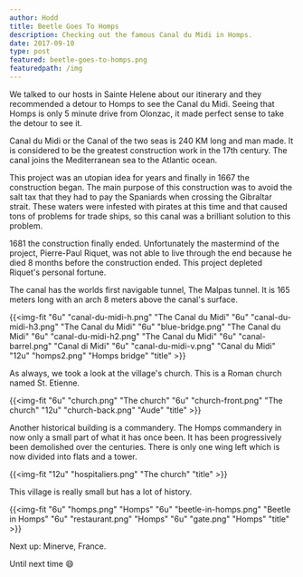 ```yaml
---
author: Hodd
title: Beetle Goes To Homps
description: Checking out the famous Canal du Midi in Homps.
date: 2017-09-10
type: post
featured: beetle-goes-to-homps.png
featuredpath: /img
---
```


We talked to our hosts in Sainte Helene about our itinerary and they recommended a detour to Homps to see the Canal du Midi. Seeing that Homps is only 5 minute drive from Olonzac, it made perfect sense to take the detour to see it.

Canal du Midi or the Canal of the two seas is 240 KM long and man made. It is considered to be the greatest construction work in the 17th century. The canal joins the Mediterranean sea to the Atlantic ocean.

This project was an utopian idea for years and finally in 1667 the construction began. The main purpose of this construction was to avoid the salt tax that they had to pay the Spaniards when crossing the Gibraltar strait. These waters were infested with pirates at this time and that caused tons of problems for trade ships, so this canal was a brilliant solution to this problem.

1681 the construction finally ended. Unfortunately the mastermind of the project, Pierre-Paul Riquet, was not able to live through the end because he died 8 months before the construction ended. This project depleted Riquet's personal fortune.

The canal has the worlds first navigable tunnel, The Malpas tunnel. It is 165 meters long with an arch 8 meters above the canal's surface.

{{<img-fit
  "6u" "canal-du-midi-h.png" "The Canal du Midi"
  "6u" "canal-du-midi-h3.png" "The Canal du Midi"
  "6u" "blue-bridge.png" "The Canal du Midi"
  "6u" "canal-du-midi-h2.png" "The Canal du Midi"
  "6u" "canal-barrel.png" "Canal di Midi"
  "6u" "canal-du-midi-v.png" "Canal du Midi"
  "12u" "homps2.png" "Homps bridge"
  "title" >}}

As always, we took a look at the village's church. This is a Roman church named St. Etienne.

{{<img-fit
  "6u" "church.png" "The church"
  "6u" "church-front.png" "The church"
  "12u" "church-back.png" "Aude"
  "title" >}}

Another historical building is a commandery. The Homps commandery in now only a small part of what it has once been. It has been progressively been demolished over the centuries. There is only one wing left which is now divided into flats and a tower.

{{<img-fit
  "12u" "hospitaliers.png" "The church"
  "title" >}}

This village is really small but has a lot of history.

{{<img-fit
  "6u" "homps.png" "Homps"
  "6u" "beetle-in-homps.png" "Beetle in Homps"
  "6u" "restaurant.png" "Homps"
  "6u" "gate.png" "Homps"
  "title" >}}

Next up: Minerve, France.

Until next time :smile:
